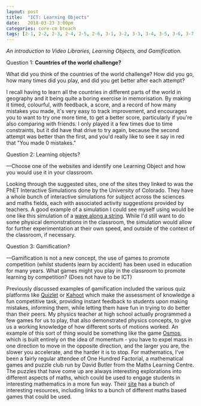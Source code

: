 ```yaml
---
layout: post
title:  "ICT: Learning Objects"
date:   2018-03-23 3:00pm
categories: core-cm bteach
tags: [2-1, 2-2, 2-3, 2-4, 2-5, 2-6, 3-1, 3-2, 3-3, 3-4, 3-5, 3-6, 3-7, 6-1, 6-2, 6-3, 6-4]
---
```

*An introduction to Video Libraries, Learning Objects, and Gamification.*

Question 1: **Countries of the world challenge?**

What did you think of the countries of the world challenge? How did you go, how many times did you play, and did you get better after each attempt?

I recall having to learn all the countries in different parts of the world in geography and it being quite a boring exercise in memorisation. By making it timed, colourful, with feedback, a score, and a record of how many mistakes you made, it's very easy to track improvement, and encourages you to want to try one more time, to get a better score, particularly if you're also comparing with friends. I only played it a few times due to time constraints, but it did have that drive to try again, because the second attempt was better than the first, and you'd really like to see it say in red that "You made 0 mistakes."

Question 2: Learning objects?

—Choose one of the websites and identify one Learning Object and how you would use it in your classroom.

Looking through the suggested sites, one of the sites they linked to was the PhET Interactive Simulations done by the University of Colorado. They have a whole bunch of interactive simulations for subject across the sciences and maths fields, each with associated activity suggestions provided by teachers. A good example of a simulation I could see myself using would be one like this simulation of a [wave along a string](https://phet.colorado.edu/sims/html/wave-on-a-string/latest/wave-on-a-string_en.html). While I'd still want to do some physical demonstrations in the classroom, the simulation would allow for further experimentation at their own speed, and outside of the context of the classroom, if necessary.

Question 3: Gamification?

—Gamification is not a new concept, the use of games to promote competition (whilst students learn by accident) has been used in education for many years. What games might you play in the classroom to promote learning by competition? (Does not have to be ICT)

Previously discussed examples of gamification included the various quiz platforms like [Quizlet](https://quizlet.com/) or [Kahoot](https://kahoot.it/) which make the assessment of knowledge a fun competitive task, providing instant feedback to students upon making mistakes, informing them, while letting them have fun in trying to do better than their peers. My physics teacher at high school actually programmed a few games for us to play, that also demonstrated physics concepts, to give us a working knowledge of how different sorts of motions worked. An example of this sort of thing would be something like the game [Osmos](https://www.osmos-game.com/), which is built entirely on the idea of momentum - you have to expel mass in one direction to move in the opposite direction, and the larger you are, the slower you accelerate, and the harder it is to stop. For mathematics, I've been a fairly regular attendee of One Hundred Factorial, a mathematical games and puzzle club run by David Butler from the Maths Learning Centre. The puzzles that have come up are always interesting explorations into different aspects of maths, which could be used to engage students in interesting mathematics in a more fun way. Their [site](https://www.adelaide.edu.au/mathslearning/play/) has a bunch of interesting resources, including links to a bunch of different maths based games that could be used.
